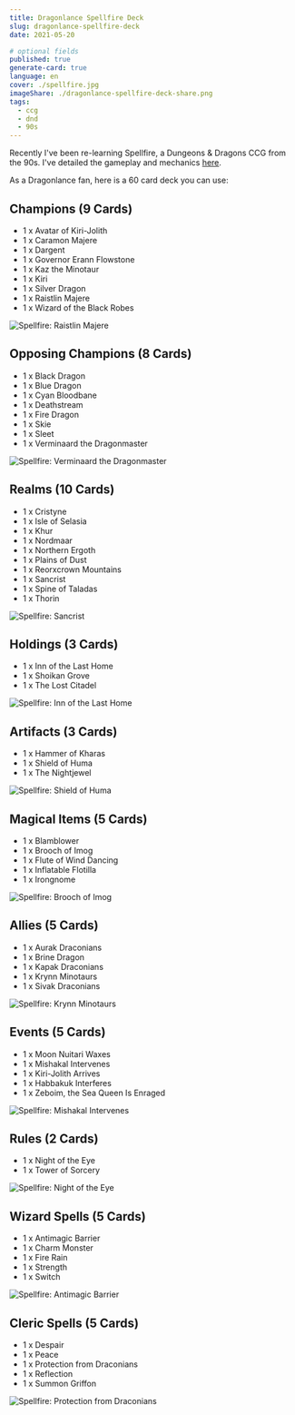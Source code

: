 ```yaml
---
title: Dragonlance Spellfire Deck
slug: dragonlance-spellfire-deck
date: 2021-05-20

# optional fields
published: true
generate-card: true
language: en
cover: ./spellfire.jpg
imageShare: ./dragonlance-spellfire-deck-share.png
tags:
  - ccg
  - dnd
  - 90s
---
```


Recently I've been re-learning Spellfire, a Dungeons & Dragons CCG from the 90s. I've detailed the gameplay and mechanics [here](/remembering-spellfire-ccg-rules-gameplay).

As a Dragonlance fan, here is a 60 card deck you can use:

## Champions (9 Cards)

- 1 x Avatar of Kiri-Jolith
- 1 x Caramon Majere
- 1 x Dargent
- 1 x Governor Erann Flowstone
- 1 x Kaz the Minotaur
- 1 x Kiri
- 1 x Silver Dragon
- 1 x Raistlin Majere
- 1 x Wizard of the Black Robes

![Spellfire: Raistlin Majere](./raistlin.jpg)

## Opposing Champions (8 Cards)

- 1 x Black Dragon
- 1 x Blue Dragon
- 1 x Cyan Bloodbane
- 1 x Deathstream
- 1 x Fire Dragon
- 1 x Skie
- 1 x Sleet
- 1 x Verminaard the Dragonmaster

![Spellfire: Verminaard the Dragonmaster](./verminaard-the-dragonmaster.jpg)

## Realms (10 Cards)

- 1 x Cristyne
- 1 x Isle of Selasia
- 1 x Khur
- 1 x Nordmaar
- 1 x Northern Ergoth
- 1 x Plains of Dust
- 1 x Reorxcrown Mountains
- 1 x Sancrist
- 1 x Spine of Taladas
- 1 x Thorin

![Spellfire: Sancrist](./sancrist.jpg)

## Holdings (3 Cards)

- 1 x Inn of the Last Home
- 1 x Shoikan Grove
- 1 x The Lost Citadel

![Spellfire: Inn of the Last Home](./inn-of-the-last-home.jpg)

## Artifacts (3 Cards)

- 1 x Hammer of Kharas
- 1 x Shield of Huma
- 1 x The Nightjewel

![Spellfire: Shield of Huma](./shield-of-huma.jpg)

## Magical Items (5 Cards)

- 1 x Blamblower
- 1 x Brooch of Imog
- 1 x Flute of Wind Dancing
- 1 x Inflatable Flotilla
- 1 x Irongnome

![Spellfire: Brooch of Imog](./brooch-of-imog.jpg)

## Allies (5 Cards)

- 1 x Aurak Draconians
- 1 x Brine Dragon
- 1 x Kapak Draconians
- 1 x Krynn Minotaurs
- 1 x Sivak Draconians

![Spellfire: Krynn Minotaurs](./krynn-minotaurs.jpg)

## Events (5 Cards)

- 1 x Moon Nuitari Waxes
- 1 x Mishakal Intervenes
- 1 x Kiri-Jolith Arrives
- 1 x Habbakuk Interferes
- 1 x Zeboim, the Sea Queen Is Enraged

![Spellfire: Mishakal Intervenes](./mishakal-intervenes.jpg)

## Rules (2 Cards)

- 1 x Night of the Eye
- 1 x Tower of Sorcery

![Spellfire: Night of the Eye](./night-of-the-eye.jpg)

## Wizard Spells (5 Cards)

- 1 x Antimagic Barrier
- 1 x Charm Monster
- 1 x Fire Rain
- 1 x Strength
- 1 x Switch

![Spellfire: Antimagic Barrier](./antimagic-barrier.jpg)

## Cleric Spells (5 Cards)

- 1 x Despair
- 1 x Peace
- 1 x Protection from Draconians
- 1 x Reflection
- 1 x Summon Griffon

![Spellfire: Protection from Draconians](./protection-from-draconians.jpg)
